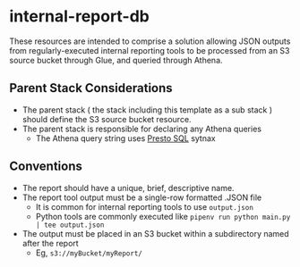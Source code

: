 # internal-report-db

These resources are intended to comprise a solution allowing
JSON outputs from regularly-executed internal reporting tools
to be processed from an S3 source bucket through Glue,
and queried through Athena.

## Parent Stack Considerations

- The parent stack ( the stack including this template as a sub stack ) should define the S3 source bucket resource.
- The parent stack is responsible for declaring any Athena queries
  - The Athena query string uses [Presto SQL](https://aws.amazon.com/big-data/what-is-presto/) sytnax

## Conventions

- The report should have a unique, brief, descriptive name.
- The report tool output must be a single-row formatted .JSON file
  - It is common for internal reporting tools to use `output.json`
  - Python tools are commonly executed like `pipenv run python main.py | tee output.json`
- The output must be placed in an S3 bucket within a subdirectory named after the report
  - Eg, `s3://myBucket/myReport/`

